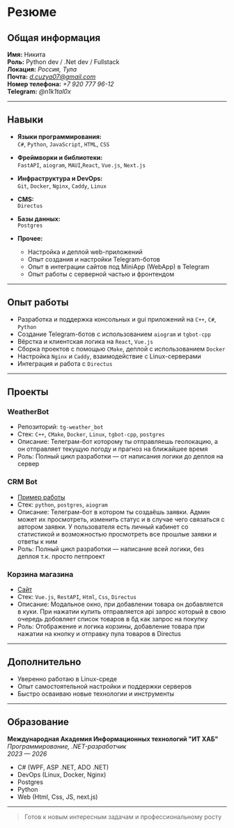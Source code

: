 # Резюме

## Общая информация

**Имя:** Никита  
**Роль:** Python dev / .Net dev / Fullstack       
**Локация:** *Россия, Тула*  
**Почта:** *d.cuzya07@gmail.com*  
**Номер телефона:** *+7 920 777 96-12*  
**Telegram:** *@n1k1tal0x*  

---

## Навыки

- **Языки программирования:**  
  `C#`, `Python`, `JavaScript`, `HTML`, `CSS`

- **Фреймворки и библиотеки:**  
  `FastAPI`, `aiogram`, `MAUI`,`React`, `Vue.js`, `Next.js`

- **Инфраструктура и DevOps:**  
  `Git`, `Docker`, `Nginx`, `Caddy`, `Linux`

- **CMS:**  
  `Directus` 

- **Базы данных:**  
  `Postgres`

- **Прочее:**  
  - Настройка и деплой web-приложений  
  - Опыт создания и настройки Telegram-ботов
  - Опыт в интеграции сайтов под MiniApp (WebApp) в Telegram
  - Опыт работы с серверной частью и фронтендом  

---

## Опыт работы

- Разработка и поддержка консольных и gui приложений на `C++`, `C#`, `Python`  
- Создание Telegram-ботов с использованием `aiogram` и `tgbot-cpp`
- Вёрстка и клиентская логика на `React`, `Vue.js`  
- Сборка проектов с помощью `CMake`, деплой с использованием `Docker`  
- Настройка `Nginx` и `Caddy`, взаимодействие с Linux-серверами  
- Интеграция и работа с `Directus`

---

## Проекты

### **WeatherBot**
- Репозиторий: `tg-weather_bot`
- Стек: `C++`, `CMake`, `Docker`, `Linux`, `tgbot-cpp`, `postgres`
- Описание: Телеграм-бот которому ты отправляешь геолокацию, а он отправляет текущую погоду и прагноз на ближайшее время
- Роль: Полный цикл разработки — от написания логики до деплоя на сервер

### **CRM Bot**
- [Пример работы](https://youtube.com/shorts/d0QxJ9TRV9k)
- Стек: `python`, `postgres`, `aiogram`
- Описание: Телеграм-бот в котором ты создаёшь заявки. Админ может их просмотреть, изменить статус и в случае чего связаться с автором заявки. У пользователя есть личный кабинет со статистикой и возможностью просмотреть все прошлые заявки и ответы к ним
- Роль: Полный цикл разработки — написание всей логики, без деплоя т.к. просто петпроект

### **Корзина магазина**
- [Сайт](https://jcbmoscow.ru)
- Стек: `Vue.js`, `RestAPI`, `Html`, `Css`, `Directus`
- Описание: Модальное окно, при добавлении товара он добавляется в куки. При нажатии купить отправляется api запрос который в свою очередь добовляет список товаров в бд как запрос на покупку  
- Роль: Отображение и логика корзины, добавление товара при нажатии на кнопку и отправку пула товаров в Directus  
---

## Дополнительно

- Уверенно работаю в Linux-среде  
- Опыт самостоятельной настройки и поддержки серверов  
- Быстро осваиваю новые технологии и инструменты

---

## Образование

**Международная Академия Информационных технологий "ИТ ХАБ"**  
*Программирование, .NET-разработчик*  
*2023 — 2026*

- C# (WPF, ASP .NET, ADO .NET)  
- DevOps (Linux, Docker, Nginx)  
- Postgres  
- Python  
- Web (Html, Css, JS, next.js)  

---

> Готов к новым интересным задачам и профессиональному росту 
